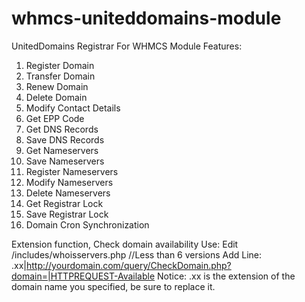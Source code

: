 # whmcs-uniteddomains-module
UnitedDomains Registrar For WHMCS
Module Features:
1. Register Domain
2. Transfer Domain
3. Renew Domain
4. Delete Domain
5. Modify Contact Details
6. Get EPP Code
7. Get DNS Records
8. Save DNS Records
9. Get Nameservers
10. Save Nameservers
11. Register Nameservers
12. Modify Nameservers
13. Delete Nameservers
14. Get Registrar Lock
14. Save Registrar Lock
15. Domain Cron Synchronization

Extension function, Check domain availability
Use: Edit /includes/whoisservers.php      //Less than 6 versions
Add Line: .xx|http://yourdomain.com/query/CheckDomain.php?domain=|HTTPREQUEST-Available
Notice: .xx is the extension of the domain name you specified, be sure to replace it.

